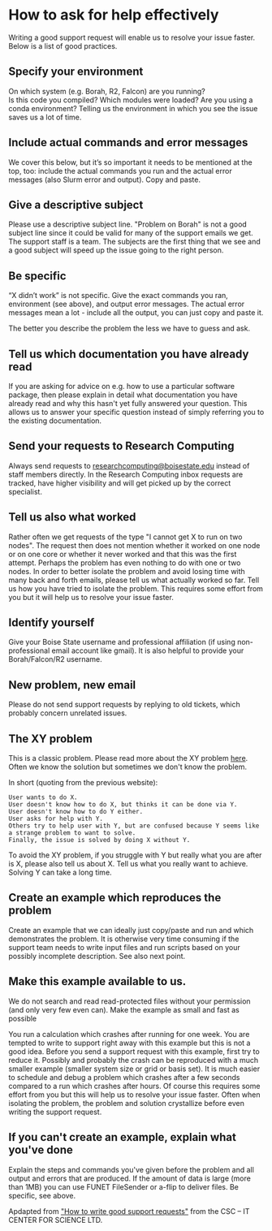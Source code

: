 # How to ask for help effectively

Writing a good support request will enable us to resolve your issue faster.
Below is a list of good practices.

## Specify your environment

On which system (e.g. Borah, R2, Falcon) are you running?  
Is this code you compiled? 
Which modules were loaded? 
Are you using a conda environment?
Telling us the environment in which you see the issue saves us a lot of time.

## Include actual commands and error messages

We cover this below, but it’s so important it needs to be mentioned at the top, too: include the actual commands you run and the actual error messages (also Slurm error and output).
Copy and paste.

## Give a descriptive subject

Please use a descriptive subject line.
"Problem on Borah" is not a good subject line since it could be valid for many of the support emails we get.
The support staff is a team.
The subjects are the first thing that we see and a good subject will speed up the issue going to the right person.

## Be specific

“X didn’t work” is not specific.
Give the exact commands you ran, environment (see above), and output error messages.
The actual error messages mean a lot - include all the output, you can just copy and paste it.

The better you describe the problem the less we have to guess and ask.

## Tell us which documentation you have already read

If you are asking for advice on e.g. how to use a particular software package, then please explain in detail what documentation you have already read and why this hasn't yet fully answered your question.
This allows us to answer your specific question instead of simply referring you to the existing documentation.

## Send your requests to Research Computing 

Always send requests to [researchcomputing@boisestate.edu](mailto:researchcomputing@boisestate.edu) instead of staff members directly.
In the Research Computing inbox requests are tracked, have higher visibility and will get picked up by the correct specialist.

## Tell us also what worked

Rather often we get requests of the type "I cannot get X to run on two nodes".
The request then does not mention whether it worked on one node or on one core or whether it never worked and that this was the first attempt.
Perhaps the problem has even nothing to do with one or two nodes.
In order to better isolate the problem and avoid losing time with many back and forth emails, please tell us what actually worked so far.
Tell us how you have tried to isolate the problem.
This requires some effort from you but it will help us to resolve your issue faster.

## Identify yourself

Give your Boise State username and professional affiliation (if using non-professional email account like gmail).
It is also helpful to provide your Borah/Falcon/R2 username.

## New problem, new email

Please do not send support requests by replying to old tickets, which probably concern unrelated issues.

## The XY problem

This is a classic problem.
Please read more about the XY problem [here](https://xyproblem.info/).
Often we know the solution but sometimes we don't know the problem.

In short (quoting from the previous website):

    User wants to do X.
    User doesn't know how to do X, but thinks it can be done via Y.
    User doesn't know how to do Y either.
    User asks for help with Y.
    Others try to help user with Y, but are confused because Y seems like a strange problem to want to solve.
    Finally, the issue is solved by doing X without Y.

To avoid the XY problem, if you struggle with Y but really what you are after is X, please also tell us about X.
Tell us what you really want to achieve.
Solving Y can take a long time.

## Create an example which reproduces the problem

Create an example that we can ideally just copy/paste and run and which demonstrates the problem.
It is otherwise very time consuming if the support team needs to write input files and run scripts based on your possibly incomplete description.
See also next point.

## Make this example available to us.

We do not search and read read-protected files without your permission (and only very few even can).
Make the example as small and fast as possible

You run a calculation which crashes after running for one week.
You are tempted to write to support right away with this example but this is not a good idea.
Before you send a support request with this example, first try to reduce it.
Possibly and probably the crash can be reproduced with a much smaller example (smaller system size or grid or basis set).
It is much easier to schedule and debug a problem which crashes after a few seconds compared to a run which crashes after hours.
Of course this requires some effort from you but this will help us to resolve your issue faster.
Often when isolating the problem, the problem and solution crystallize before even writing the support request.

## If you can't create an example, explain what you've done

Explain the steps and commands you've given before the problem and all output and errors that are produced.
If the amount of data is large (more than 1MB) you can use FUNET FileSender or a-flip to deliver files.
Be specific, see above.

Apdapted from ["How to write good support requests"](https://docs.csc.fi/support/support-howto) from the CSC – IT CENTER FOR SCIENCE LTD.

